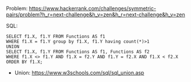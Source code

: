 Problem: https://www.hackerrank.com/challenges/symmetric-pairs/problem?h_r=next-challenge&h_v=zen&h_r=next-challenge&h_v=zen

SQL: 

```
SELECT f1.X, f1.Y FROM Functions AS f1 
WHERE f1.X = f1.Y group by f1.X, f1.Y having count(*)>1
UNION
SELECT f1.X, f1.Y FROM Functions AS f1, Functions AS f2
WHERE f1.X <> f1.Y AND f1.X = f2.Y AND f1.Y = f2.X AND f1.X < f2.X
ORDER BY f1.X;
```


- Union: https://www.w3schools.com/sql/sql_union.asp

